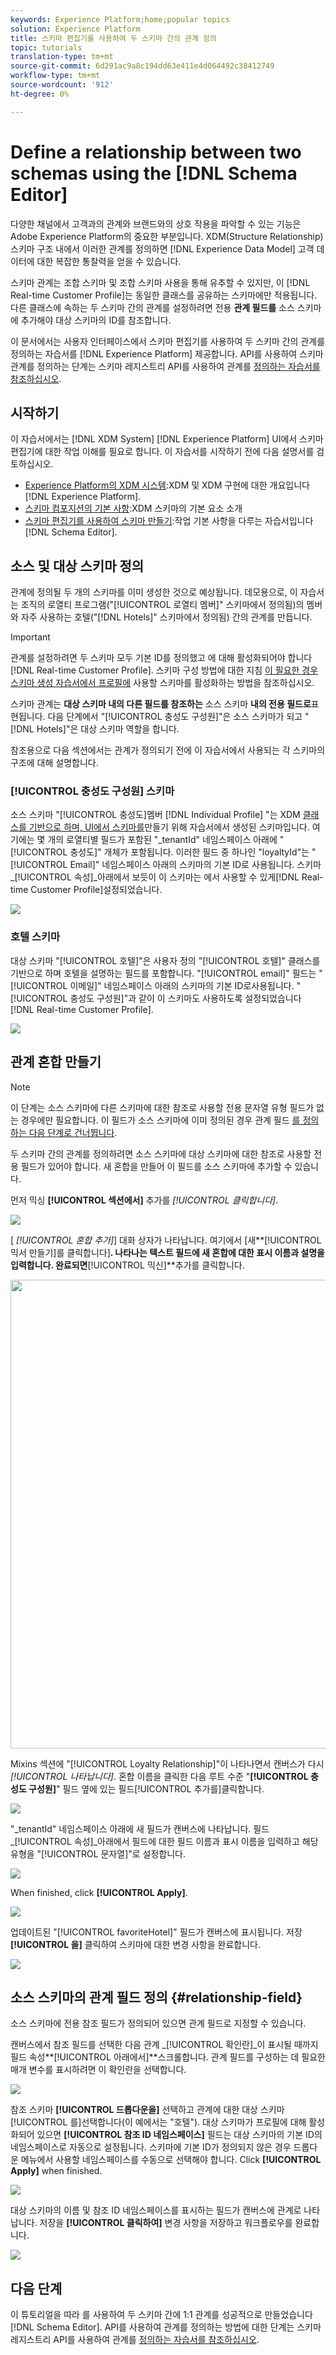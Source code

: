 ```yaml
---
keywords: Experience Platform;home;popular topics
solution: Experience Platform
title: 스키마 편집기를 사용하여 두 스키마 간의 관계 정의
topic: tutorials
translation-type: tm+mt
source-git-commit: 6d291ac9a8c194dd63e411e4d064492c38412749
workflow-type: tm+mt
source-wordcount: '912'
ht-degree: 0%

---
```



# Define a relationship between two schemas using the [!DNL Schema Editor]

다양한 채널에서 고객과의 관계와 브랜드와의 상호 작용을 파악할 수 있는 기능은 Adobe Experience Platform의 중요한 부분입니다. XDM(Structure Relationship) 스키마 구조 내에서 이러한 관계를 정의하면 [!DNL Experience Data Model] 고객 데이터에 대한 복잡한 통찰력을 얻을 수 있습니다.

스키마 관계는 조합 스키마 및 조합 스키마 사용을 통해 유추할 수 있지만, 이 [!DNL Real-time Customer Profile]는 동일한 클래스를 공유하는 스키마에만 적용됩니다. 다른 클래스에 속하는 두 스키마 간의 관계를 설정하려면 전용 **관계 필드를** 소스 스키마에 추가해야 대상 스키마의 ID를 참조합니다.

이 문서에서는 사용자 인터페이스에서 스키마 편집기를 사용하여 두 스키마 간의 관계를 정의하는 자습서를 [!DNL Experience Platform] 제공합니다. API를 사용하여 스키마 관계를 정의하는 단계는 스키마 레지스트리 API를 사용하여 관계를 [정의하는 자습서를 참조하십시오](relationship-api.md).

## 시작하기

이 자습서에서는 [!DNL XDM System] [!DNL Experience Platform] UI에서 스키마 편집기에 대한 작업 이해를 필요로 합니다. 이 자습서를 시작하기 전에 다음 설명서를 검토하십시오.

* [Experience Platform의 XDM 시스템](../home.md):XDM 및 XDM 구현에 대한 개요입니다 [!DNL Experience Platform].
* [스키마 컴포지션의 기본 사항](../schema/composition.md):XDM 스키마의 기본 요소 소개
* [스키마 편집기를 사용하여 스키마 만들기](create-schema-ui.md):작업 기본 사항을 다루는 자습서입니다 [!DNL Schema Editor].

## 소스 및 대상 스키마 정의

관계에 정의될 두 개의 스키마를 이미 생성한 것으로 예상됩니다. 데모용으로, 이 자습서는 조직의 로열티 프로그램(&quot;[!UICONTROL 로열티 멤버]&quot; 스키마에서 정의됨)의 멤버와 자주 사용하는 호텔(&quot;[!DNL Hotels]&quot; 스키마에서 정의됨) 간의 관계를 만듭니다.

>[!IMPORTANT]
>
>관계를 설정하려면 두 스키마 모두 기본 ID를 정의했고 에 대해 활성화되어야 합니다 [!DNL Real-time Customer Profile]. 스키마 구성 방법에 대한 지침 [이 필요한 경우 스키마 생성 자습서에서 프로필에](./create-schema-ui.md#profile) 사용할 스키마를 활성화하는 방법을 참조하십시오.

스키마 관계는 **대상 스키마 내의 다른 필드를 참조하는** 소스 스키마 **내의 전용 필드로**&#x200B;표현됩니다. 다음 단계에서 &quot;[!UICONTROL 충성도 구성원]&quot;은 소스 스키마가 되고 &quot;[!DNL Hotels]&quot;은 대상 스키마 역할을 합니다.

참조용으로 다음 섹션에서는 관계가 정의되기 전에 이 자습서에서 사용되는 각 스키마의 구조에 대해 설명합니다.

### [!UICONTROL 충성도 구성원] 스키마

소스 스키마 &quot;[!UICONTROL 충성도]멤버 [!DNL Individual Profile] &quot;는 XDM [클래스를 기반으로 하며, UI에서 스키마를](create-schema-ui.md)만들기 위해 자습서에서 생성된 스키마입니다. 여기에는 몇 개의 로열티별 필드가 포함된 &quot;\_tenantId&quot; 네임스페이스 아래에 &quot;[!UICONTROL 충성도]&quot; 개체가 포함됩니다. 이러한 필드 중 하나인 &quot;loyaltyId&quot;는 &quot;[!UICONTROL Email]&quot; 네임스페이스 아래의 스키마의 기본 ID로 사용됩니다. 스키마 _[!UICONTROL 속성]_아래에서 보듯이 이 스키마는 에서 사용할 수 있게[!DNL Real-time Customer Profile]설정되었습니다.

![](../images/tutorials/relationship/loyalty-members.png)

### 호텔 스키마

대상 스키마 &quot;[!UICONTROL 호텔]&quot;은 사용자 정의 &quot;[!UICONTROL 호텔]&quot; 클래스를 기반으로 하며 호텔을 설명하는 필드를 포함합니다. &quot;[!UICONTROL email]&quot; 필드는 &quot;[!UICONTROL 이메일]&quot; 네임스페이스 아래의 스키마의 기본 ID로사용됩니다. &quot;[!UICONTROL 충성도 구성원]&quot;과 같이 이 스키마도 사용하도록 설정되었습니다 [!DNL Real-time Customer Profile].

![](../images/tutorials/relationship/hotels.png)

## 관계 혼합 만들기

>[!NOTE]
>
>이 단계는 소스 스키마에 다른 스키마에 대한 참조로 사용할 전용 문자열 유형 필드가 없는 경우에만 필요합니다. 이 필드가 소스 스키마에 이미 정의된 경우 관계 필드 [를 정의하는 다음 단계로 건너뜁니다](#relationship-field).

두 스키마 간의 관계를 정의하려면 소스 스키마에 대상 스키마에 대한 참조로 사용할 전용 필드가 있어야 합니다. 새 혼합을 만들어 이 필드를 소스 스키마에 추가할 수 있습니다.

먼저 믹싱 **[!UICONTROL 섹션에서]** 추가를 _[!UICONTROL 클릭합니다]_.

![](../images/tutorials/relationship/loyalty-add-mixin.png)

[ _[!UICONTROL 혼합 추가]_] 대화 상자가 나타납니다. 여기에서 [새**[!UICONTROL &#x200B;믹서 만들기]를 클릭합니다&#x200B;]**. 나타나는 텍스트 필드에 새 혼합에 대한 표시 이름과 설명을 입력합니다. 완료되면**[!UICONTROL &#x200B;믹신&#x200B;]**추가를 클릭합니다.

<img src="../images/tutorials/relationship/loyalty-create-new-mixin.png" width="750"><br>

Mixins 섹션에 &quot;[!UICONTROL Loyalty Relationship]&quot;이 나타나면서 캔버스가 다시 _[!UICONTROL 나타납니다]_. 혼합 이름을 클릭한 다음 루트 수준 &quot;**[!UICONTROL &#x200B;충성도 구성원&#x200B;]**&quot; 필드 옆에 있는 필드[!UICONTROL 추가를]클릭합니다.

![](../images/tutorials/relationship/loyalty-add-field.png)

&quot;\_tenantId&quot; 네임스페이스 아래에 새 필드가 캔버스에 나타납니다. 필드 _[!UICONTROL 속성]_아래에서 필드에 대한 필드 이름과 표시 이름을 입력하고 해당 유형을 &quot;[!UICONTROL 문자열]&quot;로 설정합니다.

![](../images/tutorials/relationship/relationship-field-details.png)

When finished, click **[!UICONTROL Apply]**.

![](../images/tutorials/relationship/relationship-field-apply.png)

업데이트된 &quot;[!UICONTROL favoriteHotel]&quot; 필드가 캔버스에 표시됩니다. 저장 **[!UICONTROL 을]** 클릭하여 스키마에 대한 변경 사항을 완료합니다.

![](../images/tutorials/relationship/relationship-field-save.png)

## 소스 스키마의 관계 필드 정의 {#relationship-field}

소스 스키마에 전용 참조 필드가 정의되어 있으면 관계 필드로 지정할 수 있습니다.

캔버스에서 참조 필드를 선택한 다음 관계 _[!UICONTROL 확인란]_이 표시될 때까지 필드 속성**[!UICONTROL &#x200B;아래에서&#x200B;]**스크롤합니다. 관계 필드를 구성하는 데 필요한 매개 변수를 표시하려면 이 확인란을 선택합니다.

![](../images/tutorials/relationship/relationship-checkbox.png)

참조 스키마 **[!UICONTROL 드롭다운을]** 선택하고 관계에 대한 대상 스키마[!UICONTROL 를]선택합니다(이 예에서는 &quot;호텔&quot;). 대상 스키마가 프로필에 대해 활성화되어 있으면 **[!UICONTROL 참조 ID 네임스페이스]** 필드는 대상 스키마의 기본 ID의 네임스페이스로 자동으로 설정됩니다. 스키마에 기본 ID가 정의되지 않은 경우 드롭다운 메뉴에서 사용할 네임스페이스를 수동으로 선택해야 합니다. Click **[!UICONTROL Apply]** when finished.

![](../images/tutorials/relationship/reference-schema-id-namespace.png)

대상 스키마의 이름 및 참조 ID 네임스페이스를 표시하는 필드가 캔버스에 관계로 나타납니다. 저장을 **[!UICONTROL 클릭하여]** 변경 사항을 저장하고 워크플로우를 완료합니다.

![](../images/tutorials/relationship/relationship-save.png)

## 다음 단계

이 튜토리얼을 따라 를 사용하여 두 스키마 간에 1:1 관계를 성공적으로 만들었습니다 [!DNL Schema Editor]. API를 사용하여 관계를 정의하는 방법에 대한 단계는 스키마 레지스트리 API를 사용하여 관계를 [정의하는 자습서를 참조하십시오](relationship-api.md).